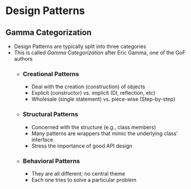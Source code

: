 # Design Patterns

## Gamma Categorization
- Design Patterns are typically split into three categories
- This is called *Gamma Categorization* after Eric Gamma, one of the GoF authors
  -  ### Creational Patterns
     - Deal with the creation (construction) of objects
     - Explicit (constructor) vs. implicit (DI, reflection, etc)
     - Wholesale (single statement) vs. piece-wise (Step-by-step)

  -  ### Structural Patterns
     -  Concerned with the structure (e.g., class members)
     -  Many patterns are wrappers that mimic the underlying class' interface
     -  Stress the importance of good API design
  -  ### Behavioral Patterns
     -  They are all different; no central theme
     -  Each one tries to solve a particular problem
